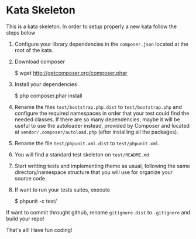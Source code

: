 # Kata Skeleton #

This is a kata skeleton. In order to setup properly a new kata follow the steps below

1. Configure your library dependencies in the ```composer.json``` located at the root of the kata.
2. Download composer

    $ wget http://getcomposer.org/composer.phar

3. Install your dependencies

    $ php composer.phar install

4. Rename the files ```test/bootstrap.php.dist``` to ```test/bootstrap.php``` and configure the required
   namespaces in order that your test could find the needed classes. If there are so many dependencies,
   maybe it will be useful to use the autoloader instead, provided by Composer and located at
   ```vendor/.composer/autoload.php``` (after installing all the packages).

5. Rename the file ```test/phpunit.xml.dist``` to ```test/phpunit.xml```.
6. You will find a standard test skeleton on ```test/README.md```
7. Start writting tests and implementing theme as usual, following the same directory/namespace structure
   that you will use for organize your source code.
8. If want to run your tests suites, execute

    $ phpunit -c test/

If want to commit throught github, rename ```gitignore.dist``` to ```.gitignore``` and build your repo!

That's all! Have fun coding!